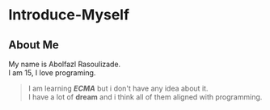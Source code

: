 # Introduce-Myself
## About Me

My name is Abolfazl Rasoulizade.  
I am 15, I love programing.  


> I am learning ***ECMA*** but i don't have any idea about it.  
I have a lot of **dream** and i think all of them aligned with programming.  
